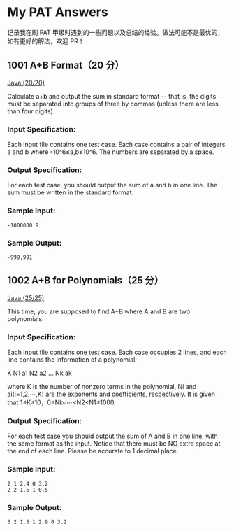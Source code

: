 # My PAT Answers
记录我在刷 PAT 甲级时遇到的一些问题以及总结的经验。做法可能不是最优的，如有更好的解法，欢迎 PR！

## 1001 A+B Format（20 分）
[Java (20/20)](https://github.com/Heliovic/My_PAT_Answer/blob/master/1001/Main.java)

Calculate a+b and output the sum in standard format -- that is, the digits must be separated into groups of three by commas (unless there are less than four digits).

### Input Specification:
Each input file contains one test case. Each case contains a pair of integers a and b where -10^6≤a,b≤10^6. The numbers are separated by a space.

### Output Specification:
For each test case, you should output the sum of a and b in one line. The sum must be written in the standard format.

### Sample Input:
```
-1000000 9
```
### Sample Output:
```
-999,991
```

## 1002 A+B for Polynomials（25 分）
[Java (25/25)](https://github.com/Heliovic/My_PAT_Answer/blob/master/1002/Main.java)

This time, you are supposed to find A+B where A and B are two polynomials.

### Input Specification:
Each input file contains one test case. Each case occupies 2 lines, and each line contains the information of a polynomial:

K N1 a1 N2 a2 ... Nk ak

where K is the number of nonzero terms in the polynomial, Ni and ai(i=1,2,⋯,K) are the exponents and coefficients, respectively. It is given that 1≤K≤10，0≤Nk<⋯<N2<N1≤1000.

### Output Specification:
For each test case you should output the sum of A and B in one line, with the same format as the input. Notice that there must be NO extra space at the end of each line. Please be accurate to 1 decimal place.

### Sample Input:
```
2 1 2.4 0 3.2
2 2 1.5 1 0.5
```
### Sample Output:
```
3 2 1.5 1 2.9 0 3.2
```
